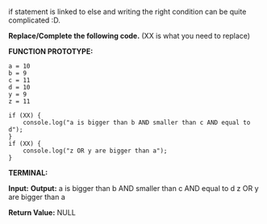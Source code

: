 if statement is linked to else and writing the right condition can be quite complicated :D.

****Replace/Complete the following code.**** (XX is what you need to replace)

****FUNCTION PROTOTYPE:****

	a = 10
	b = 9
	c = 11
	d = 10
	y = 9
	z = 11

	if (XX) {
  		console.log("a is bigger than b AND smaller than c AND equal to d");
	}
	if (XX) {
		console.log("z OR y are bigger than a");
	}

****TERMINAL:****

****Input:**** 
****Output:**** a is bigger than b AND smaller than c AND equal to d
z OR y are bigger than a

****Return Value:**** NULL
